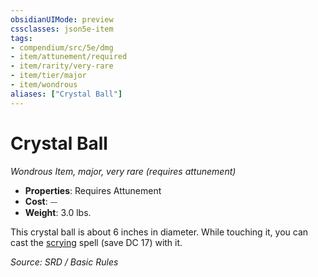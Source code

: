 ```yaml
---
obsidianUIMode: preview
cssclasses: json5e-item
tags:
- compendium/src/5e/dmg
- item/attunement/required
- item/rarity/very-rare
- item/tier/major
- item/wondrous
aliases: ["Crystal Ball"]
---
```

# Crystal Ball
*Wondrous Item, major, very rare (requires attunement)*  

- **Properties**: Requires Attunement
- **Cost**: ⏤
- **Weight**: 3.0 lbs.

This crystal ball is about 6 inches in diameter. While touching it, you can cast the [scrying](scrying.md) spell (save DC 17) with it.

*Source: SRD / Basic Rules*